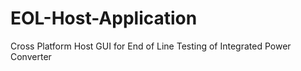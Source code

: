 # EOL-Host-Application
Cross Platform Host GUI for End of Line Testing of Integrated Power Converter
